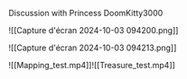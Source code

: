 
Discussion with Princess DoomKitty3000 

![[Capture d'écran 2024-10-03 094200.png]]

![[Capture d'écran 2024-10-03 094213.png]]

![[Mapping_test.mp4]]![[Treasure_test.mp4]]
